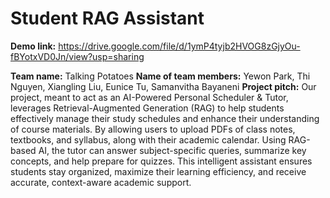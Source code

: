 # Student RAG Assistant

**Demo link:** https://drive.google.com/file/d/1ymP4tyjb2HVOG8zGjyOu-fBYotxVD0Jn/view?usp=sharing

**Team name:** Talking Potatoes
**Name of team members:** Yewon Park, Thi Nguyen, Xiangling Liu, Eunice Tu, Samanvitha Bayaneni 
**Project pitch:**
Our project, meant to act as an AI-Powered Personal Scheduler & Tutor, leverages Retrieval-Augmented Generation (RAG) to help students effectively manage their study schedules and enhance their understanding of course materials. By allowing users to upload PDFs of class notes, textbooks, and syllabus, along with their academic calendar. Using RAG-based AI, the tutor can answer subject-specific queries, summarize key concepts, and help prepare for quizzes. This intelligent assistant ensures students stay organized, maximize their learning efficiency, and receive accurate, context-aware academic support.

